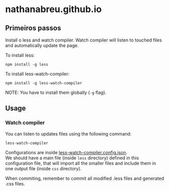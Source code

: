 # nathanabreu.github.io

## Primeiros passos

Install o less and watch compiler. Watch compiler will listen to touched files and automatically update the page.

To install less:
```
npm install -g less
```

To install less-watch-compiler:
```
npm install -g less-watch-compiler
```

NOTE: You have to install them globally (`-g` flag).

## Usage

### Watch compiler

You can listen to updates files using the following command:

```
less-watch-compiler
```

Configurations are inside [less-watch-compiler.config.json](../less-watch-compiler.config.json).  
We should have a main file (inside `less` directory) defined in this configuration file, that will import all the smaller files and include them in one output file (inside `css` directory).

When commiting, remember to commit all modified .less files and generated .css files.
